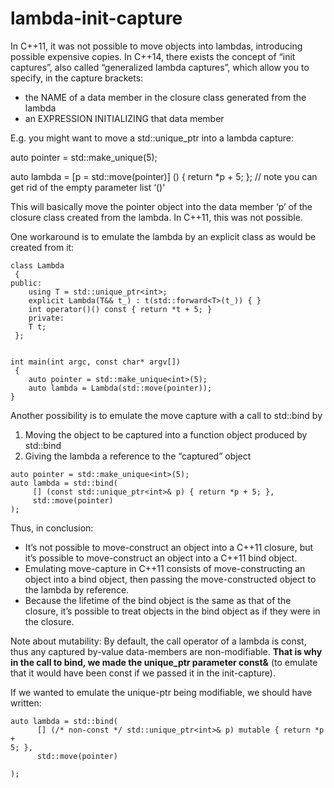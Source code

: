 # lambda-init-capture

In C++11, it was not possible to move objects into lambdas, introducing
possible expensive copies. In C++14, there exists the concept of “init
captures”, also called “generalized lambda captures”, which allow you to
specify, in the capture brackets:

-   the NAME of a data member in the closure class generated from the
    lambda
-   an EXPRESSION INITIALIZING that data member

E.g. you might want to move a std::unique_ptr into a lambda capture:

auto pointer = std::make_unique<int>(5);

auto lambda = [p = std::move(pointer)] () { return *p + 5; }; // note
you can get rid of the empty parameter list ‘()'

This will basically move the pointer object into the data member ‘p’ of
the closure class created from the lambda. In C++11, this was not
possible.

One workaround is to emulate the lambda by an explicit class
as would be created from it:

```
class Lambda
 {
public:
    using T = std::unique_ptr<int>;
    explicit Lambda(T&& t_) : t(std::forward<T>(t_)) { }
    int operator()() const { return *t + 5; }
    private:
    T t;
 };


int main(int argc, const char* argv[])
 {
    auto pointer = std::make_unique<int>(5);             
    auto lambda = Lambda(std::move(pointer));
}

```

Another possibility is to emulate the move capture with a call to
std::bind by

1.  Moving the object to be captured into a function object produced by
    std::bind
2.  Giving the lambda a reference to the “captured” object

```
auto pointer = std::make_unique<int>(5);
auto lambda = std::bind(
     [] (const std::unique_ptr<int>& p) { return *p + 5; },
     std::move(pointer)
);
```

Thus, in conclusion:

-   It’s not possible to move-construct an object into a C++11 closure,
    but it’s possible to move-construct an object into a C++11
    bind object.
-   Emulating move-capture in C++11 consists of move-constructing an
    object into a bind object, then passing the move-constructed object
    to the lambda by reference.
-   Because the lifetime of the bind object is the same as that of the
    closure, it’s possible to treat objects in the bind object as if
    they were in the closure.

Note about mutability: By default, the call operator of a lambda is
const, thus any captured by-value data-members are non-modifiable. **That
is why in the call to bind, we made the unique_ptr parameter const&** (to
emulate that it would have been const if we passed it in the
init-capture).

If we wanted to emulate the unique-ptr being modifiable, we should have written:

```
auto lambda = std::bind(
      [] (/* non-const */ std::unique_ptr<int>& p) mutable { return *p +
5; },
      std::move(pointer)

);
```


